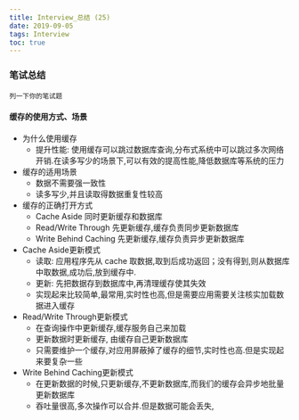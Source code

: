 ```yaml
---
title: Interview_总结 (25)
date: 2019-09-05
tags: Interview
toc: true
---
```


### 笔试总结
    列一下你的笔试题
    
<!-- more -->

#### 缓存的使用方式、场景
- 为什么使用缓存
    * 提升性能: 使用缓存可以跳过数据库查询,分布式系统中可以跳过多次网络开销.在读多写少的场景下,可以有效的提高性能,降低数据库等系统的压力
- 缓存的适用场景
    * 数据不需要强一致性
    * 读多写少,并且读取得数据重复性较高
- 缓存的正确打开方式
    * Cache Aside 同时更新缓存和数据库
    * Read/Write Through 先更新缓存,缓存负责同步更新数据库
    * Write Behind Caching 先更新缓存,缓存负责异步更新数据库
- Cache Aside更新模式
    * 读取: 应用程序先从 cache 取数据,取到后成功返回；没有得到,则从数据库中取数据,成功后,放到缓存中.
    * 更新: 先把数据存到数据库中,再清理缓存使其失效
    * 实现起来比较简单,最常用,实时性也高,但是需要应用需要关注核实加载数据进入缓存
- Read/Write Through更新模式
    * 在查询操作中更新缓存,缓存服务自己来加载
    * 更新数据时更新缓存, 由缓存自己更新数据库
    * 只需要维护一个缓存,对应用屏蔽掉了缓存的细节,实时性也高.但是实现起来要复杂一些
- Write Behind Caching更新模式
    * 在更新数据的时候,只更新缓存,不更新数据库,而我们的缓存会异步地批量更新数据库
    * 吞吐量很高,多次操作可以合并.但是数据可能会丢失,





